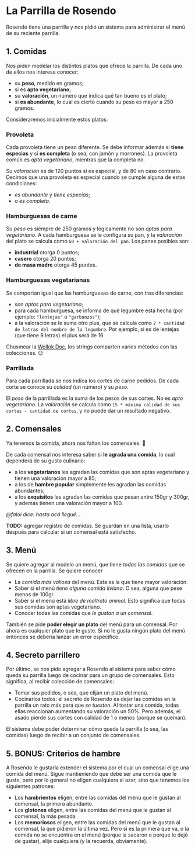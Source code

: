 # La Parrilla de Rosendo
Rosendo tiene una parrilla y nos pidió un sistema para administrar el menú de su reciente parrilla.

## 1. Comidas
Nos piden modelar los distintos platos que ofrece la parrilla. De cada uno de ellos nos interesa conocer:
* su **peso**, medido en gramos;
* si es **apto vegetariano**;
* su **valoración**, un número que indica qué tan bueno es el plato;
* si **es abundante**, lo cual es cierto cuando su peso es mayor a 250 gramos.

Consideraremos inicialmente estos platos:

### Provoleta
Cada provoleta tiene un peso diferente. Se debe informar además si **tiene especias** y si **es completa** (o sea, con jamón y morrones). La provoleta común es _apta vegetariano_, mientras que la completa no. 

Su _valoración_ es de 120 puntos si es especial, y de 80 en caso contrario. Decimos que una provoleta es especial cuando se cumple alguna de estas condiciones:
* _es abundante_ y _tiene especias_;
* o _es completa_. 

### Hamburguesas de carne
Su _peso_ es siempre de 250 gramos y lógicamente no son _aptas para vegetariano_. 
A cada hamburguesa se le configura su pan, y la _valoración_ del plato se calcula como `60 + valoración del pan`. Los panes posibles son:
* **industrial** otorga 0 puntos;
* **casero** otorga 20 puntos;
* **de masa madre** otorga 45 puntos.

### Hamburguesas vegetarianas
Se comportan igual que las hamburguesas de carne, con tres diferencias:
* son _aptas para vegetariano_;
* para cada hamburguesa, se informa de qué legumbre está hecha (por ejemplo: `"lentejas"` o `"garbanzos"`);
* a la valoración se le suma otro plus, que se calcula como `2 * cantidad de letras del nombre de la legumbre`. Por ejemplo, si es de lentejas (que tiene 8 letras) el plus será de 16. 

Chusmear la [Wollok Doc](https://www.wollok.org/documentacion/wollokdoc/), los strings comparten varios métodos con las colecciones. :wink:

### Parrillada
Para cada parrillada se nos indica los cortes de carne pedidos. De cada corte se conoce su _calidad_ (un número) y su _peso_.

El _peso_ de la parrillada es la suma de los pesos de sus cortes. No es _apto vegetariano_. La _valoración_ se calcula como `15 * máxima calidad de sus cortes - cantidad de cortes`, y no puede dar un resultado negativo.

## 2. Comensales
Ya tenemos la comida, ahora nos faltan los comensales. :fork_and_knife:

De cada comensal nos interesa saber si **le agrada una comida**, lo cual dependerá de su gusto culinario:
- a los **vegetarianos** les agradan las comidas que son aptas vegetariano y tienen una valoración mayor a 85;
- a los de **hambre popular** simplemente les agradan las comidas abundantes;
- a los **exquisitos** les agradan las comidas que pesan entre 150gr y 300gr, y además tienen una valoración mayor a 100.


_@faloi dice: hasta acá llegué..._

**TODO:** agregar registro de comidas. Se guardan en una lista, usarlo después para calcular si un comensal está satisfecho.

## 3. Menú
Se quiere agregar al modelo un menú, que tiene _todas las comidas_ que se ofrecen en la parrilla. Se quiere conocer
- La _comida más valiosa_ del menú. Esta es la que tiene mayor valoración.
- Saber si el menú _tiene alguna comida liviana_. O sea, alguna que pese menos de 100gr.
- Saber si el menú está _libre de maltrato animal_. Esto significa que todas sus comidas son aptas vegetariano.
- Conocer todas las comidas que _le gustan a un comensal_.

También se pide **poder elegir un plato** del menú para un comensal. Por ahora es cualquier plato que le guste. Si no le gusta ningún plato del menú entonces se debería lanzar un error específico.


## 4. Secreto parrillero
Por último, se nos pide agregar a Rosendo al sistema para saber cómo queda su parrilla luego de cocinar para un grupo de comensales. Esto significa, al recibir colección de comensales:
- Tomar sus pedidos, o sea, que elijan un plato del menú.
- Cocinarlos todos: el secreto de Rosendo es dejar las comidas en la parrilla un rato más para que _se tuesten_. 
Al tostar una comida, todas ellas reaccionan aumentando su valoración un 50%. Pero además, el asado pierde sus cortes con calidad de 1 o menos (porque se queman).

El sistema debe poder determinar cómo queda la parrilla (o sea, las comidas) luego de recibir a un conjunto de comensales.

## 5. BONUS: Criterios de hambre
A Rosendo le gustaría extender el sistema por el cual un comensal elige una comida del menú. Sigue mantieniendo que debe ser una comida que le guste, pero por lo general no eligen cualquiera al azar, sino que tenemos los siguientes patrones:
- Los **hambrientos** eligen, entre las comidas del menú que le gustan al comensal, la primera abundante.
- Los **glotones** eligen, entre las comidas del menú que le gustan al comensal, la más pesada
- Los **memoriosos** eligen, entre las comidas del menú que le gustan al comensal, la que pidieron la última vez. Pero si es la primera que va, o la comida no se encuentra en el menú (porque la sacaron o porque le dejó de gustar), elije cualquiera (y la recuerda, obviamente).
